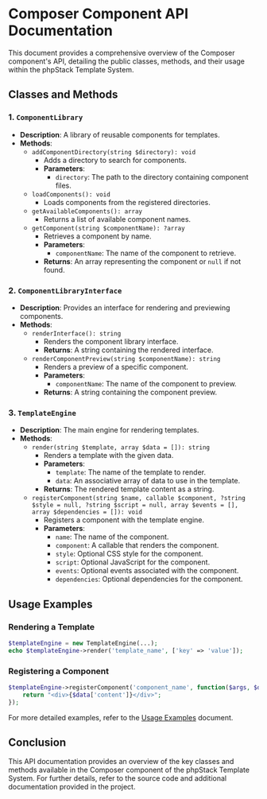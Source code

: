 # Composer Component API Documentation

This document provides a comprehensive overview of the Composer component's API, detailing the public classes, methods, and their usage within the phpStack Template System.

## Classes and Methods

### 1. `ComponentLibrary`

- **Description**: A library of reusable components for templates.
- **Methods**:
  - `addComponentDirectory(string $directory): void`
    - Adds a directory to search for components.
    - **Parameters**:
      - `directory`: The path to the directory containing component files.
  - `loadComponents(): void`
    - Loads components from the registered directories.
  - `getAvailableComponents(): array`
    - Returns a list of available component names.
  - `getComponent(string $componentName): ?array`
    - Retrieves a component by name.
    - **Parameters**:
      - `componentName`: The name of the component to retrieve.
    - **Returns**: An array representing the component or `null` if not found.

### 2. `ComponentLibraryInterface`

- **Description**: Provides an interface for rendering and previewing components.
- **Methods**:
  - `renderInterface(): string`
    - Renders the component library interface.
    - **Returns**: A string containing the rendered interface.
  - `renderComponentPreview(string $componentName): string`
    - Renders a preview of a specific component.
    - **Parameters**:
      - `componentName`: The name of the component to preview.
    - **Returns**: A string containing the component preview.

### 3. `TemplateEngine`

- **Description**: The main engine for rendering templates.
- **Methods**:
  - `render(string $template, array $data = []): string`
    - Renders a template with the given data.
    - **Parameters**:
      - `template`: The name of the template to render.
      - `data`: An associative array of data to use in the template.
    - **Returns**: The rendered template content as a string.
  - `registerComponent(string $name, callable $component, ?string $style = null, ?string $script = null, array $events = [], array $dependencies = []): void`
    - Registers a component with the template engine.
    - **Parameters**:
      - `name`: The name of the component.
      - `component`: A callable that renders the component.
      - `style`: Optional CSS style for the component.
      - `script`: Optional JavaScript for the component.
      - `events`: Optional events associated with the component.
      - `dependencies`: Optional dependencies for the component.

## Usage Examples

### Rendering a Template

```php
$templateEngine = new TemplateEngine(...);
echo $templateEngine->render('template_name', ['key' => 'value']);
```

### Registering a Component

```php
$templateEngine->registerComponent('component_name', function($args, $data) {
    return "<div>{$data['content']}</div>";
});
```

For more detailed examples, refer to the [Usage Examples](UsageExamples.md) document.

## Conclusion

This API documentation provides an overview of the key classes and methods available in the Composer component of the phpStack Template System. For further details, refer to the source code and additional documentation provided in the project.
